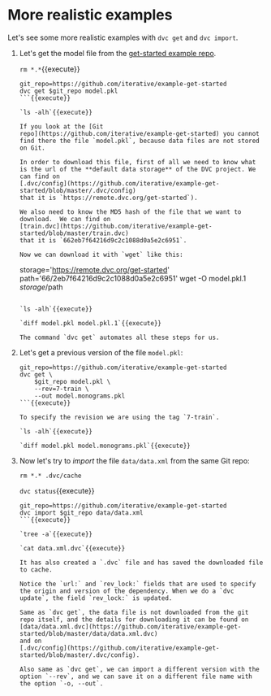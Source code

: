 # More realistic examples

Let's see some more realistic examples with `dvc get` and `dvc import`.

1. Let's get the model file from the [get-started example
   repo](https://github.com/iterative/example-get-started).
   
   `rm *.*`{{execute}}
   
   ```
   git_repo=https://github.com/iterative/example-get-started
   dvc get $git_repo model.pkl
   ```{{execute}}
   
   `ls -alh`{{execute}}

   If you look at the [Git
   repo](https://github.com/iterative/example-get-started) you cannot
   find there the file `model.pkl`, because data files are not stored
   on Git.
   
   In order to download this file, first of all we need to know what
   is the url of the **default data storage** of the DVC project. We
   can find on
   [.dvc/config](https://github.com/iterative/example-get-started/blob/master/.dvc/config)
   that it is `https://remote.dvc.org/get-started`).
   
   We also need to know the MD5 hash of the file that we want to
   download.  We can find on
   [train.dvc](https://github.com/iterative/example-get-started/blob/master/train.dvc)
   that it is `662eb7f64216d9c2c1088d0a5e2c6951`.
   
   Now we can download it with `wget` like this:
   
   ```
   storage='https://remote.dvc.org/get-started'
   path='66/2eb7f64216d9c2c1088d0a5e2c6951'
   wget -O model.pkl.1 $storage/$path
   ```{{execute}}
   
   `ls -alh`{{execute}}

   `diff model.pkl model.pkl.1`{{execute}}
   
   The command `dvc get` automates all these steps for us.
   
2. Let's get a previous version of the file `model.pkl`:

   ```
   git_repo=https://github.com/iterative/example-get-started
   dvc get \
       $git_repo model.pkl \
       --rev=7-train \
       --out model.monograms.pkl
   ```{{execute}}
   
   To specify the revision we are using the tag `7-train`.
   
   `ls -alh`{{execute}}
   
   `diff model.pkl model.monograms.pkl`{{execute}}

3. Now let's try to _import_ the file `data/data.xml` from the same
   Git repo:
   
   `rm *.* .dvc/cache`
   
   `dvc status`{{execute}}
   
   ```
   git_repo=https://github.com/iterative/example-get-started
   dvc import $git_repo data/data.xml
   ```{{execute}}
   
   `tree -a`{{execute}}
   
   `cat data.xml.dvc`{{execute}}
   
   It has also created a `.dvc` file and has saved the downloaded file
   to cache.

   Notice the `url:` and `rev_lock:` fields that are used to specify
   the origin and version of the dependency. When we do a `dvc
   update`, the field `rev_lock:` is updated.
   
   Same as `dvc get`, the data file is not downloaded from the git
   repo itself, and the details for downloading it can be found on
   [data/data.xml.dvc](https://github.com/iterative/example-get-started/blob/master/data/data.xml.dvc)
   and on
   [.dvc/config](https://github.com/iterative/example-get-started/blob/master/.dvc/config).
   
   Also same as `dvc get`, we can import a different version with the
   option `--rev`, and we can save it on a different file name with
   the option `-o, --out`.

